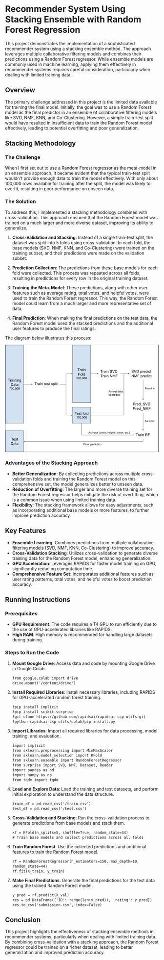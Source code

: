 # Recommender System Using Stacking Ensemble with Random Forest Regression

This project demonstrates the implementation of a sophisticated recommender system using a stacking ensemble method. The approach leverages multiple collaborative filtering models and combines their predictions using a Random Forest regressor. While ensemble models are commonly used in machine learning, applying them effectively in recommender systems requires careful consideration, particularly when dealing with limited training data.

## Overview

The primary challenge addressed in this project is the limited data available for training the final model. Initially, the goal was to use a Random Forest model as the final predictor in an ensemble of collaborative filtering models like SVD, NMF, KNN, and Co-Clustering. However, a simple train-test split would have resulted in insufficient data to train the Random Forest model effectively, leading to potential overfitting and poor generalization.

## Stacking Methodology

### The Challenge

When I first set out to use a Random Forest regressor as the meta-model in an ensemble approach, it became evident that the typical train-test split wouldn't provide enough data to train the model effectively. With only about 100,000 rows available for training after the split, the model was likely to overfit, resulting in poor performance on unseen data.

### The Solution

To address this, I implemented a stacking methodology combined with cross-validation. This approach ensured that the Random Forest model was trained on a much larger and more diverse dataset, improving its ability to generalize.

1. **Cross-Validation and Stacking**: Instead of a single train-test split, the dataset was split into 5 folds using cross-validation. In each fold, the base models (SVD, NMF, KNN, and Co-Clustering) were trained on the training subset, and their predictions were made on the validation subset.

2. **Prediction Collection**: The predictions from these base models for each fold were collected. This process was repeated across all folds, resulting in predictions for every row in the original training dataset.

3. **Training the Meta-Model**: These predictions, along with other user features such as average rating, total votes, and helpful votes, were used to train the Random Forest regressor. This way, the Random Forest model could learn from a much larger and more representative set of data.

4. **Final Prediction**: When making the final predictions on the test data, the Random Forest model used the stacked predictions and the additional user features to produce the final ratings.

The diagram below illustrates this process:

![Stacking Methodology](diagram.png)

### Advantages of the Stacking Approach

- **Better Generalization**: By collecting predictions across multiple cross-validation folds and training the Random Forest model on this comprehensive set, the model generalizes better to unseen data.
- **Reduction of Overfitting**: The larger and more diverse training set for the Random Forest regressor helps mitigate the risk of overfitting, which is a common issue when using limited training data.
- **Flexibility**: The stacking framework allows for easy adjustments, such as incorporating additional base models or more features, to further improve prediction accuracy.

## Key Features

- **Ensemble Learning**: Combines predictions from multiple collaborative filtering models (SVD, NMF, KNN, Co-Clustering) to improve accuracy.
- **Cross-Validation Stacking**: Utilizes cross-validation to generate diverse training data for the Random Forest model, enhancing generalization.
- **GPU Acceleration**: Leverages RAPIDS for faster model training on GPU, significantly reducing computation time.
- **Comprehensive Feature Set**: Incorporates additional features such as user rating patterns, total votes, and helpful votes to boost prediction accuracy.

## Running Instructions

### Prerequisites

- **GPU Requirement**: The code requires a T4 GPU to run efficiently due to the use of GPU-accelerated libraries like RAPIDS.
- **High RAM**: High memory is recommended for handling large datasets during training.

### Steps to Run the Code

1. **Mount Google Drive**: Access data and code by mounting Google Drive in Google Colab.
   ```
   from google.colab import drive
   drive.mount('/content/drive')
   ```

2. **Install Required Libraries**: Install necessary libraries, including RAPIDS for GPU-accelerated random forest training.
   ```
   !pip install implicit
   !pip install scikit-surprise
   !git clone https://github.com/rapidsai/rapidsai-csp-utils.git
   !python rapidsai-csp-utils/colab/pip-install.py
   ```

3. **Import Libraries**: Import all required libraries for data processing, model training, and evaluation.
   ```
   import implicit
   from sklearn.preprocessing import MinMaxScaler
   from sklearn.model_selection import KFold
   from sklearn.ensemble import RandomForestRegressor
   from surprise import SVD, NMF, Dataset, Reader
   import pandas as pd
   import numpy as np
   from tqdm import tqdm
   ```

4. **Load and Explore Data**: Load the training and test datasets, and perform initial exploration to understand the data structure.
   ```
   train_df = pd.read_csv('/train.csv')
   test_df = pd.read_csv('/test.csv')
   ```

5. **Cross-Validation and Stacking**: Run the cross-validation process to generate predictions from base models and stack them.
   ```
   kf = KFold(n_splits=5, shuffle=True, random_state=44)
   # Train base models and collect predictions across all folds
   ```

6. **Train Random Forest**: Use the collected predictions and additional features to train the Random Forest model.
   ```
   rf = RandomForestRegressor(n_estimators=150, max_depth=10, random_state=44)
   rf.fit(X_train, y_train)
   ```

7. **Make Final Predictions**: Generate the final predictions for the test data using the trained Random Forest model.
   ```
   y_pred = rf.predict(X_val)
   res = pd.DataFrame({'ID': range(len(y_pred)), 'rating': y_pred})
   res.to_csv('submission.csv', index=False)
   ```

## Conclusion

This project highlights the effectiveness of stacking ensemble methods in recommender systems, particularly when dealing with limited training data. By combining cross-validation with a stacking approach, the Random Forest regressor could be trained on a richer dataset, leading to better generalization and improved prediction accuracy.

